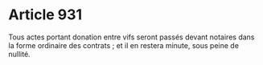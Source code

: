 # Article 931

Tous actes portant donation entre vifs seront passés devant notaires dans la forme ordinaire des contrats ; et il en restera minute, sous peine de nullité.